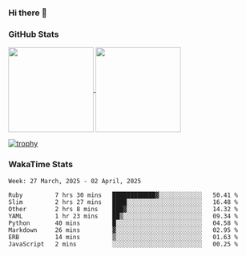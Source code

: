### Hi there 👋

### GitHub Stats

<a href="https://github.com/anuraghazra/github-readme-stats">
  <img align="center" height="170px" src="https://github-readme-stats.vercel.app/api/top-langs/?username=tksfjt1024&layout=compact&count_private=true&show_icons=true&show_icons=true&theme=graywhite" />
</a>
<a href="https://github.com/anuraghazra/github-readme-stats">
  <img align="center" height="170px" src="https://github-readme-stats.vercel.app/api?username=tksfjt1024&count_private=true&show_icons=true&show_icons=true&theme=graywhite" />
</a>

[![trophy](https://github-profile-trophy.vercel.app/?username=tksfjt1024)](https://github.com/ryo-ma/github-profile-trophy)

### WakaTime Stats

<!--START_SECTION:waka-->
```text
Week: 27 March, 2025 - 02 April, 2025

Ruby         7 hrs 30 mins   ████████████▓░░░░░░░░░░░░   50.41 % 
Slim         2 hrs 27 mins   ████░░░░░░░░░░░░░░░░░░░░░   16.48 % 
Other        2 hrs 8 mins    ███▓░░░░░░░░░░░░░░░░░░░░░   14.32 % 
YAML         1 hr 23 mins    ██▒░░░░░░░░░░░░░░░░░░░░░░   09.34 % 
Python       40 mins         █░░░░░░░░░░░░░░░░░░░░░░░░   04.58 % 
Markdown     26 mins         ▓░░░░░░░░░░░░░░░░░░░░░░░░   02.95 % 
ERB          14 mins         ▒░░░░░░░░░░░░░░░░░░░░░░░░   01.63 % 
JavaScript   2 mins          ░░░░░░░░░░░░░░░░░░░░░░░░░   00.25 % 
```
<!--END_SECTION:waka-->
